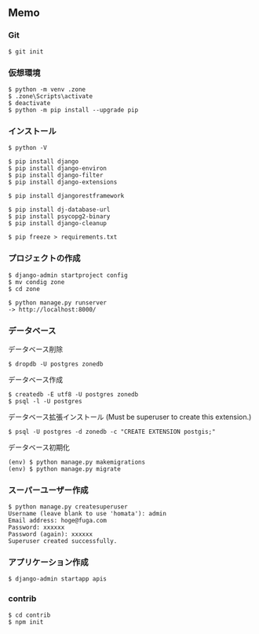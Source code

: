 Memo
----

### Git

```
$ git init
```

### 仮想環境

```
$ python -m venv .zone
$ .zone\Scripts\activate
$ deactivate
$ python -m pip install --upgrade pip
```

### インストール
 
```
$ python -V
```

```
$ pip install django
$ pip install django-environ
$ pip install django-filter
$ pip install django-extensions

$ pip install djangorestframework

$ pip install dj-database-url
$ pip install psycopg2-binary
$ pip install django-cleanup

$ pip freeze > requirements.txt
```

### プロジェクトの作成

```
$ django-admin startproject config
$ mv condig zone
$ cd zone
```

```
$ python manage.py runserver
-> http://localhost:8000/
```

### データベース

データベース削除
```
$ dropdb -U postgres zonedb
```

データベース作成
```
$ createdb -E utf8 -U postgres zonedb
$ psql -l -U postgres
```

データベース拡張インストール (Must be superuser to create this extension.)
```
$ psql -U postgres -d zonedb -c "CREATE EXTENSION postgis;"
```

データベース初期化
```
(env) $ python manage.py makemigrations
(env) $ python manage.py migrate
```

### スーパーユーザー作成

```
$ python manage.py createsuperuser
Username (leave blank to use 'homata'): admin
Email address: hoge@fuga.com
Password: xxxxxx
Password (again): xxxxxx
Superuser created successfully.
```

### アプリケーション作成

```
$ django-admin startapp apis
```

### contrib

```
$ cd contrib
$ npm init
```
